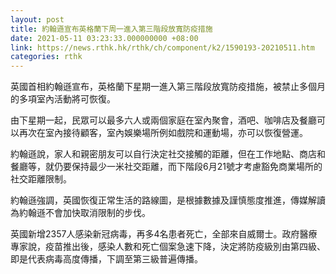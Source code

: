```yaml
---
layout: post
title: 約翰遜宣布英格蘭下周一進入第三階段放寬防疫措施
date: 2021-05-11 03:23:33.000000000 +08:00
link: https://news.rthk.hk/rthk/ch/component/k2/1590193-20210511.htm
categories: rthk
---
```


英國首相約翰遜宣布，英格蘭下星期一進入第三階段放寬防疫措施，被禁止多個月的多項室內活動將可恢復。

由下星期一起，民眾可以最多六人或兩個家庭在室內聚會，酒吧、咖啡店及餐廳可以再次在室內接待顧客，室內娛樂場所例如戲院和運動場，亦可以恢復營運。

約翰遜說，家人和親密朋友可以自行決定社交接觸的距離，但在工作地點、商店和餐廳等，就仍要保持最少一米社交距離，而下階段6月21號才考慮豁免商業場所的社交距離限制。

約翰遜強調，英國恢復正常生活的路線圖，是根據數據及謹慎態度推進，傳媒解讀為約翰遜不會加快取消限制的步伐。

英國新增2357人感染新冠病毒，再多4名患者死亡，全部來自威爾士。政府醫療專家說，疫苗推出後，感染人數和死亡個案急速下降，決定將防疫級別由第四級、即是代表病毒高度傳播，下調至第三級普遍傳播。
